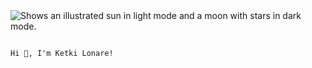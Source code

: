 <picture>
  <source media="(prefers-color-scheme: dark)" srcset="https://user-images.githubusercontent.com/35267447/206916906-9bfb66d9-c419-44c2-908a-4885e610425f.gif">
  <source media="(prefers-color-scheme: light)" srcset="https://user-images.githubusercontent.com/35267447/206916906-9bfb66d9-c419-44c2-908a-4885e610425f.gif">
  <img alt="Shows an illustrated sun in light mode and a moon with stars in dark mode." src="https://user-images.githubusercontent.com/35267447/206916906-9bfb66d9-c419-44c2-908a-4885e610425f.gif">
</picture>

                                                                                  Hi 👋, I'm Ketki Lonare!
